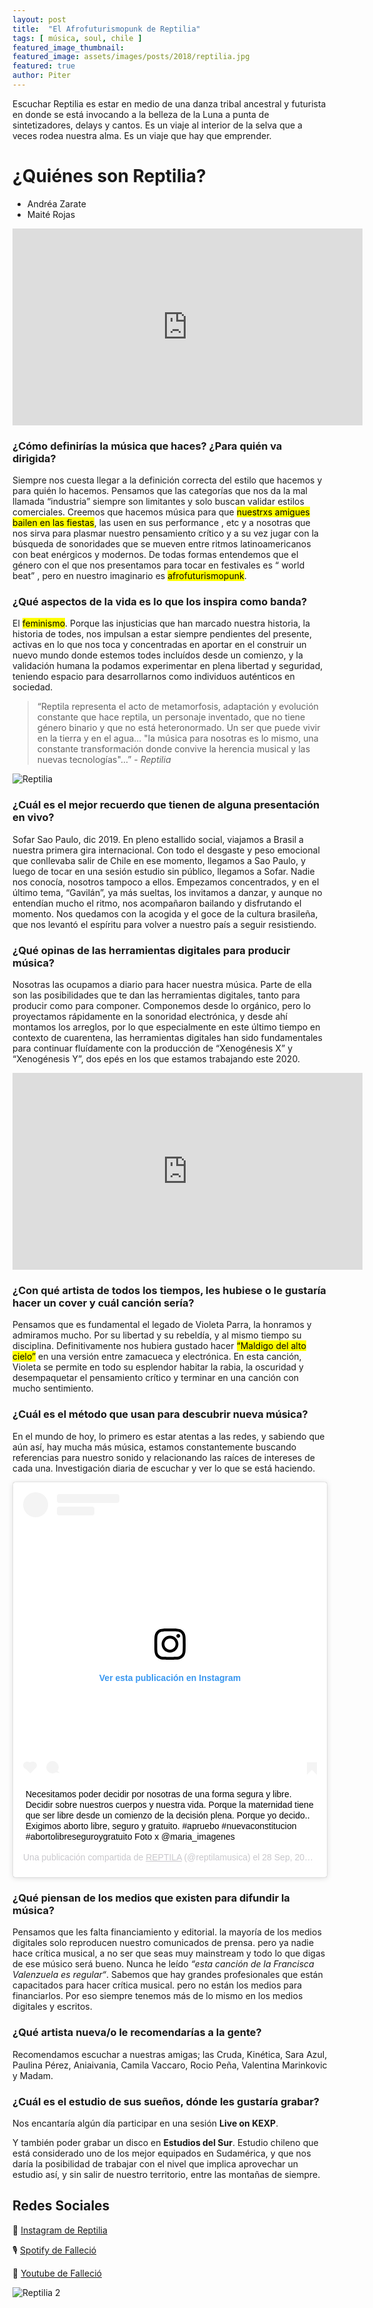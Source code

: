 ```yaml
---
layout: post
title:  "El Afrofuturismopunk de Reptilia"
tags: [ música, soul, chile ]
featured_image_thumbnail:
featured_image: assets/images/posts/2018/reptilia.jpg
featured: true
author: Piter
---
```


Escuchar Reptilia es estar en medio de una danza tribal ancestral y futurista en donde se está invocando a la belleza de la Luna a punta de sintetizadores, delays y cantos. Es un viaje al interior de la selva que a veces rodea nuestra alma. Es un viaje que hay que emprender.

# ¿Quiénes son Reptilia?

- Andréa Zarate
- Maité Rojas

<iframe width="560" height="315" src="https://www.youtube.com/embed/LFkwNZ0XdBw" frameborder="0" allow="accelerometer; autoplay; clipboard-write; encrypted-media; gyroscope; picture-in-picture" allowfullscreen></iframe>

### ¿Cómo definirías la música que haces? ¿Para quién va dirigida?

Siempre nos cuesta llegar a la definición correcta del estilo que hacemos y para quién lo hacemos.  Pensamos que las categorías que nos da la mal llamada “industria” siempre son limitantes y solo buscan validar estilos comerciales.  Creemos que hacemos música para que <mark>nuestrxs amigues bailen en las fiestas</mark>, las usen en sus performance , etc y a nosotras que nos sirva para plasmar nuestro pensamiento crítico y a su vez jugar con la búsqueda de sonoridades que se mueven entre ritmos latinoamericanos con beat enérgicos y modernos.
De todas formas entendemos que el género con el que nos presentamos para tocar en festivales es “ world beat” , pero en nuestro imaginario es <mark>afrofuturismopunk</mark>.


### ¿Qué aspectos de la vida es lo que los inspira como banda?

El <mark>feminismo</mark>. Porque las injusticias que han marcado nuestra historia, la historia de todes, nos impulsan a estar siempre pendientes del presente, activas en lo que nos toca y concentradas en aportar en el construir un nuevo mundo donde estemos todes incluídos desde un comienzo, y la validación humana la podamos experimentar en plena libertad y seguridad, teniendo espacio para desarrollarnos como individuos auténticos en sociedad.

<blockquote class="alignleft">“Reptila representa el acto de metamorfosis, adaptación y evolución constante que hace reptila, un personaje inventado, que no tiene género binario y que no está heteronormado. Un ser que puede vivir en la tierra y en el agua... "la música para nosotras es lo mismo, una constante transformación donde convive la herencia musical y las nuevas tecnologías"...” <cite>- Reptilia </cite></blockquote>

![Reptilia](https://imgur.com/PCy0TaC.jpeg)


### ¿Cuál es el mejor recuerdo que tienen de alguna presentación en vivo?

Sofar Sao Paulo, dic 2019.
En pleno estallido social, viajamos a Brasil a nuestra primera gira internacional.
Con todo el desgaste y peso emocional que conllevaba salir de Chile en ese momento, llegamos a Sao Paulo, y luego de tocar en una sesión estudio sin público, llegamos a Sofar.
Nadie nos conocía, nosotros tampoco a ellos. Empezamos concentrados, y en el último tema, “Gavilán”, ya más sueltas, los invitamos a danzar, y aunque no entendían mucho el ritmo, nos acompañaron bailando y disfrutando el momento.
Nos quedamos con la acogida y el goce de la cultura brasileña, que nos levantó el espíritu para volver a nuestro país a seguir resistiendo.


### ¿Qué opinas de las herramientas digitales para producir música?

Nosotras las ocupamos a diario para hacer nuestra música. Parte de ella son las posibilidades que te dan las herramientas digitales, tanto para producir como para componer.
Componemos desde lo orgánico, pero lo proyectamos rápidamente en la sonoridad electrónica, y desde ahí montamos los arreglos, por lo que especialmente en este último tiempo en contexto de cuarentena, las herramientas digitales han sido fundamentales para continuar fluídamente con la producción de “Xenogénesis X” y “Xenogénesis Y”, dos epés en los que estamos trabajando este 2020.

<iframe width="560" height="315" src="https://www.youtube.com/embed/1VEpT37tB-4" frameborder="0" allow="accelerometer; autoplay; clipboard-write; encrypted-media; gyroscope; picture-in-picture" allowfullscreen></iframe>

### ¿Con qué artista de todos los tiempos, les hubiese o le gustaría hacer un cover y cuál canción sería?


Pensamos que es fundamental el legado de Violeta Parra, la honramos y admiramos mucho. Por su libertad y su rebeldía, y al mismo tiempo su disciplina. Definitivamente nos hubiera gustado hacer <mark>“Maldigo del alto cielo”</mark> en una versión entre zamacueca y electrónica. En esta canción, Violeta se permite en todo su esplendor habitar la rabia, la oscuridad y desempaquetar el pensamiento crítico y terminar en una canción con mucho sentimiento.


### ¿Cuál es el método que usan para descubrir nueva música?

En el mundo de hoy, lo primero es estar atentas a las redes, y sabiendo que aún así, hay mucha más música, estamos constantemente buscando referencias para nuestro sonido y relacionando las raíces de intereses de cada una. Investigación diaria de escuchar y ver lo que se está haciendo.

<blockquote class="instagram-media" data-instgrm-captioned data-instgrm-permalink="https://www.instagram.com/p/CFsvsr3Jl9Z/?utm_source=ig_embed&amp;utm_campaign=loading" data-instgrm-version="12" style=" background:#FFF; border:0; border-radius:3px; box-shadow:0 0 1px 0 rgba(0,0,0,0.5),0 1px 10px 0 rgba(0,0,0,0.15); margin: 1px; max-width:540px; min-width:326px; padding:0; width:99.375%; width:-webkit-calc(100% - 2px); width:calc(100% - 2px);"><div style="padding:16px;"> <a href="https://www.instagram.com/p/CFsvsr3Jl9Z/?utm_source=ig_embed&amp;utm_campaign=loading" style=" background:#FFFFFF; line-height:0; padding:0 0; text-align:center; text-decoration:none; width:100%;" target="_blank"> <div style=" display: flex; flex-direction: row; align-items: center;"> <div style="background-color: #F4F4F4; border-radius: 50%; flex-grow: 0; height: 40px; margin-right: 14px; width: 40px;"></div> <div style="display: flex; flex-direction: column; flex-grow: 1; justify-content: center;"> <div style=" background-color: #F4F4F4; border-radius: 4px; flex-grow: 0; height: 14px; margin-bottom: 6px; width: 100px;"></div> <div style=" background-color: #F4F4F4; border-radius: 4px; flex-grow: 0; height: 14px; width: 60px;"></div></div></div><div style="padding: 19% 0;"></div> <div style="display:block; height:50px; margin:0 auto 12px; width:50px;"><svg width="50px" height="50px" viewBox="0 0 60 60" version="1.1" xmlns="https://www.w3.org/2000/svg" xmlns:xlink="https://www.w3.org/1999/xlink"><g stroke="none" stroke-width="1" fill="none" fill-rule="evenodd"><g transform="translate(-511.000000, -20.000000)" fill="#000000"><g><path d="M556.869,30.41 C554.814,30.41 553.148,32.076 553.148,34.131 C553.148,36.186 554.814,37.852 556.869,37.852 C558.924,37.852 560.59,36.186 560.59,34.131 C560.59,32.076 558.924,30.41 556.869,30.41 M541,60.657 C535.114,60.657 530.342,55.887 530.342,50 C530.342,44.114 535.114,39.342 541,39.342 C546.887,39.342 551.658,44.114 551.658,50 C551.658,55.887 546.887,60.657 541,60.657 M541,33.886 C532.1,33.886 524.886,41.1 524.886,50 C524.886,58.899 532.1,66.113 541,66.113 C549.9,66.113 557.115,58.899 557.115,50 C557.115,41.1 549.9,33.886 541,33.886 M565.378,62.101 C565.244,65.022 564.756,66.606 564.346,67.663 C563.803,69.06 563.154,70.057 562.106,71.106 C561.058,72.155 560.06,72.803 558.662,73.347 C557.607,73.757 556.021,74.244 553.102,74.378 C549.944,74.521 548.997,74.552 541,74.552 C533.003,74.552 532.056,74.521 528.898,74.378 C525.979,74.244 524.393,73.757 523.338,73.347 C521.94,72.803 520.942,72.155 519.894,71.106 C518.846,70.057 518.197,69.06 517.654,67.663 C517.244,66.606 516.755,65.022 516.623,62.101 C516.479,58.943 516.448,57.996 516.448,50 C516.448,42.003 516.479,41.056 516.623,37.899 C516.755,34.978 517.244,33.391 517.654,32.338 C518.197,30.938 518.846,29.942 519.894,28.894 C520.942,27.846 521.94,27.196 523.338,26.654 C524.393,26.244 525.979,25.756 528.898,25.623 C532.057,25.479 533.004,25.448 541,25.448 C548.997,25.448 549.943,25.479 553.102,25.623 C556.021,25.756 557.607,26.244 558.662,26.654 C560.06,27.196 561.058,27.846 562.106,28.894 C563.154,29.942 563.803,30.938 564.346,32.338 C564.756,33.391 565.244,34.978 565.378,37.899 C565.522,41.056 565.552,42.003 565.552,50 C565.552,57.996 565.522,58.943 565.378,62.101 M570.82,37.631 C570.674,34.438 570.167,32.258 569.425,30.349 C568.659,28.377 567.633,26.702 565.965,25.035 C564.297,23.368 562.623,22.342 560.652,21.575 C558.743,20.834 556.562,20.326 553.369,20.18 C550.169,20.033 549.148,20 541,20 C532.853,20 531.831,20.033 528.631,20.18 C525.438,20.326 523.257,20.834 521.349,21.575 C519.376,22.342 517.703,23.368 516.035,25.035 C514.368,26.702 513.342,28.377 512.574,30.349 C511.834,32.258 511.326,34.438 511.181,37.631 C511.035,40.831 511,41.851 511,50 C511,58.147 511.035,59.17 511.181,62.369 C511.326,65.562 511.834,67.743 512.574,69.651 C513.342,71.625 514.368,73.296 516.035,74.965 C517.703,76.634 519.376,77.658 521.349,78.425 C523.257,79.167 525.438,79.673 528.631,79.82 C531.831,79.965 532.853,80.001 541,80.001 C549.148,80.001 550.169,79.965 553.369,79.82 C556.562,79.673 558.743,79.167 560.652,78.425 C562.623,77.658 564.297,76.634 565.965,74.965 C567.633,73.296 568.659,71.625 569.425,69.651 C570.167,67.743 570.674,65.562 570.82,62.369 C570.966,59.17 571,58.147 571,50 C571,41.851 570.966,40.831 570.82,37.631"></path></g></g></g></svg></div><div style="padding-top: 8px;"> <div style=" color:#3897f0; font-family:Arial,sans-serif; font-size:14px; font-style:normal; font-weight:550; line-height:18px;"> Ver esta publicación en Instagram</div></div><div style="padding: 12.5% 0;"></div> <div style="display: flex; flex-direction: row; margin-bottom: 14px; align-items: center;"><div> <div style="background-color: #F4F4F4; border-radius: 50%; height: 12.5px; width: 12.5px; transform: translateX(0px) translateY(7px);"></div> <div style="background-color: #F4F4F4; height: 12.5px; transform: rotate(-45deg) translateX(3px) translateY(1px); width: 12.5px; flex-grow: 0; margin-right: 14px; margin-left: 2px;"></div> <div style="background-color: #F4F4F4; border-radius: 50%; height: 12.5px; width: 12.5px; transform: translateX(9px) translateY(-18px);"></div></div><div style="margin-left: 8px;"> <div style=" background-color: #F4F4F4; border-radius: 50%; flex-grow: 0; height: 20px; width: 20px;"></div> <div style=" width: 0; height: 0; border-top: 2px solid transparent; border-left: 6px solid #f4f4f4; border-bottom: 2px solid transparent; transform: translateX(16px) translateY(-4px) rotate(30deg)"></div></div><div style="margin-left: auto;"> <div style=" width: 0px; border-top: 8px solid #F4F4F4; border-right: 8px solid transparent; transform: translateY(16px);"></div> <div style=" background-color: #F4F4F4; flex-grow: 0; height: 12px; width: 16px; transform: translateY(-4px);"></div> <div style=" width: 0; height: 0; border-top: 8px solid #F4F4F4; border-left: 8px solid transparent; transform: translateY(-4px) translateX(8px);"></div></div></div></a> <p style=" margin:8px 0 0 0; padding:0 4px;"> <a href="https://www.instagram.com/p/CFsvsr3Jl9Z/?utm_source=ig_embed&amp;utm_campaign=loading" style=" color:#000; font-family:Arial,sans-serif; font-size:14px; font-style:normal; font-weight:normal; line-height:17px; text-decoration:none; word-wrap:break-word;" target="_blank">Necesitamos poder decidir por nosotras de una forma segura y libre. Decidir sobre nuestros cuerpos y nuestra vida. Porque la maternidad tiene que ser libre desde un comienzo de la decisión plena. Porque yo decido.. Exigimos aborto libre, seguro y gratuito. #apruebo #nuevaconstitucion #abortolibreseguroygratuito Foto x @maria_imagenes</a></p> <p style=" color:#c9c8cd; font-family:Arial,sans-serif; font-size:14px; line-height:17px; margin-bottom:0; margin-top:8px; overflow:hidden; padding:8px 0 7px; text-align:center; text-overflow:ellipsis; white-space:nowrap;">Una publicación compartida de <a href="https://www.instagram.com/reptilamusica/?utm_source=ig_embed&amp;utm_campaign=loading" style=" color:#c9c8cd; font-family:Arial,sans-serif; font-size:14px; font-style:normal; font-weight:normal; line-height:17px;" target="_blank"> REPTILA</a> (@reptilamusica) el <time style=" font-family:Arial,sans-serif; font-size:14px; line-height:17px;" datetime="2020-09-28T23:46:24+00:00">28 Sep, 2020 a las 4:46 PDT</time></p></div></blockquote>
<script async src="//www.instagram.com/embed.js"></script>


### ¿Qué piensan de los medios que existen para difundir la música?

Pensamos que les falta financiamiento y editorial. la mayoría de los medios digitales solo reproducen nuestro comunicados de prensa. pero ya nadie hace crítica musical, a no ser que seas muy mainstream y todo lo que digas de ese músico será bueno. Nunca he leído *“esta canción de la Francisca Valenzuela es regular“*. Sabemos que hay grandes profesionales que están capacitados para hacer crítica musical. pero no están los medios para financiarlos. Por eso siempre tenemos más de lo mismo en los medios digitales y escritos.

### ¿Qué artista nueva/o le recomendarías a la gente?

Recomendamos escuchar a nuestras amigas; las Cruda, Kinética, Sara Azul, Paulina Pérez, Aniaivania, Camila Vaccaro, Rocio Peña, Valentina Marinkovic y Madam.



### ¿Cuál es el estudio de sus sueños, dónde les gustaría grabar?

Nos encantaría algún día participar en una sesión **Live on KEXP**.

Y también poder grabar un disco en **Estudios del Sur**. Estudio chileno que está considerado uno de los mejor equipados en Sudamérica, y que nos daría la posibilidad de trabajar con el nivel que implica aprovechar un estudio así, y sin salir de nuestro territorio, entre las montañas de siempre.


## Redes Sociales

📸 [Instagram de Reptilia](https://www.instagram.com/reptilamusica)

🎙 [Spotify de Falleció](https://open.spotify.com/artist/3iITPOD4UlvqOYr6OYEnWN)

📼 [Youtube de Falleció](https://www.youtube.com/channel/UC_bQow-YnS5uYSO7xt-t5yw)

![Reptilia 2](https://imgur.com/zeUmUBa.jpeg)
